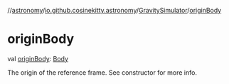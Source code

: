//[astronomy](../../../index.md)/[io.github.cosinekitty.astronomy](../index.md)/[GravitySimulator](index.md)/[originBody](origin-body.md)

# originBody

val [originBody](origin-body.md): [Body](../-body/index.md)

The origin of the reference frame. See constructor for more info.
